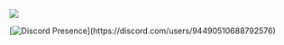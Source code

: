 ![](https://komarev.com/ghpvc/?username=0x0jx&color=blueviolet)

[![Discord Presence](https://lanyard-profile-readme.vercel.app/api/94490510688792576?theme=dark&bg=262626&animated=false&hideDiscrim=true&borderRadius=30px&idleMessage=else...)](https://discord.com/users/94490510688792576)
